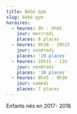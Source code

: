 ```yaml
---
title: Bébé Gym
slug: bébé-gym
horaires:
  - heures: 9h - 9h45
    jour: mercredi
    places: 8 places
  - heures: 9h30 - 10h15
    jour: vendredi
    places: '19 places'
  - heures: 10h15 - 11h
    jour: vendredi
    places: '10 places'
  - heures: 8h45 - 9h30
    jour: samedi
    places: 7 places
---
```

Enfants nés en 2017- 2018
